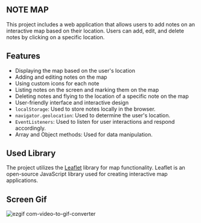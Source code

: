 ## NOTE MAP

This project includes a web application that allows users to add notes on an interactive map based on their location. Users can add, edit, and delete notes by clicking on a specific location.

## Features

- Displaying the map based on the user's location
- Adding and editing notes on the map
- Using custom icons for each note
- Listing notes on the screen and marking them on the map
- Deleting notes and flying to the location of a specific note on the map
- User-friendly interface and interactive design
- `localStorage`: Used to store notes locally in the browser.
- `navigator.geolocation`: Used to determine the user's location.
- `EventListeners`: Used to listen for user interactions and respond accordingly.
- Array and Object methods: Used for data manipulation.

## Used Library

The project utilizes the [Leaflet](https://leafletjs.com/) library for map functionality. Leaflet is an open-source JavaScript library used for creating interactive map applications.

## Screen Gif

![ezgif com-video-to-gif-converter](https://github.com/serhatakhan/NoteMap/assets/147662915/171ada00-b4a9-4aed-ae82-dae9bad89608)
